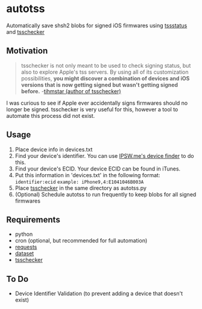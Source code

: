 # autotss
Automatically save shsh2 blobs for signed iOS firmwares using [tssstatus](https://ineal.me/tss) and [tsschecker](https://github.com/tihmstar/tsschecker)

## Motivation
>tsschecker is not only meant to be used to check signing status, but also to explore Apple's tss servers. By using all of its customization possibilities, __you might discover a combination of devices and iOS versions that is now getting signed but wasn't getting signed before.__ -[tihmstar (author of tsschecker)](https://github.com/tihmstar/tsschecker/blob/master/README.md#features)

I was curious to see if Apple ever accidentally signs firmwares should no longer be signed. tsschecker is very useful for this, however a tool to automate this process did not exist.

## Usage
1. Place device info in devices.txt
  1. Find your device's identifier. You can use [IPSW.me's device finder](https://ipsw.me/device-finder) to do this.
  2. Find your device's ECID. Your device ECID can be found in iTunes.
  3. Put this information in 'devices.txt' in the following format: `identifier:ecid` `example: iPhone9,4:E1041046B003A`
2. Place [tsschecker](https://github.com/tihmstar/tsschecker) in the same directory as autotss.py
3. (Optional) Schedule autotss to run frequently to keep blobs for all signed firmwares

## Requirements
* python
* cron (optional, but recommended for full automation)
* [requests](https://github.com/kennethreitz/requests)
* [dataset](https://github.com/pudo/dataset)
* [tsschecker](https://github.com/tihmstar/tsschecker)

## To Do
* Device Identifier Validation (to prevent adding a device that doesn't exist)
